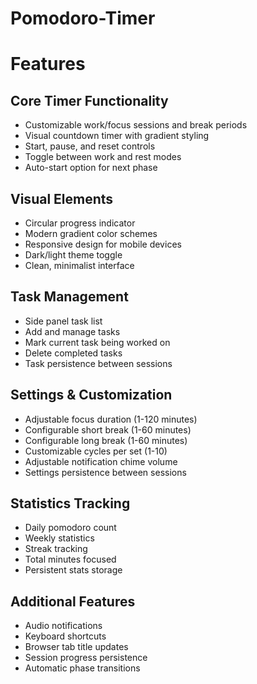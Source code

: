 # Pomodoro-Timer
# Features

## Core Timer Functionality
- Customizable work/focus sessions and break periods
- Visual countdown timer with gradient styling
- Start, pause, and reset controls
- Toggle between work and rest modes
- Auto-start option for next phase

## Visual Elements
- Circular progress indicator
- Modern gradient color schemes
- Responsive design for mobile devices
- Dark/light theme toggle
- Clean, minimalist interface

## Task Management
- Side panel task list
- Add and manage tasks
- Mark current task being worked on
- Delete completed tasks
- Task persistence between sessions

## Settings & Customization
- Adjustable focus duration (1-120 minutes)
- Configurable short break (1-60 minutes)
- Configurable long break (1-60 minutes)
- Customizable cycles per set (1-10)
- Adjustable notification chime volume
- Settings persistence between sessions

## Statistics Tracking
- Daily pomodoro count
- Weekly statistics
- Streak tracking
- Total minutes focused
- Persistent stats storage

## Additional Features
- Audio notifications
- Keyboard shortcuts
- Browser tab title updates
- Session progress persistence
- Automatic phase transitions
